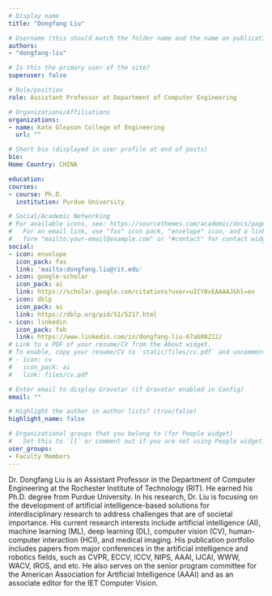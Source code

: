 ```yaml
---
# Display name
title: "Dongfang Liu"

# Username (this should match the folder name and the name on publications)
authors:
- "dongfang-liu"

# Is this the primary user of the site?
superuser: false

# Role/position
role: Assistant Professor at Department of Computer Engineering

# Organizations/Affiliations
organizations:
- name: Kate Gleason College of Engineering
  url: ""

# Short bio (displayed in user profile at end of posts)
bio: 
Home Country: CHINA

education:
courses:
- course: Ph.D.
  institution: Purdue University

# Social/Academic Networking
# For available icons, see: https://sourcethemes.com/academic/docs/page-builder/#icons
#   For an email link, use "fas" icon pack, "envelope" icon, and a link in the
#   form "mailto:your-email@example.com" or "#contact" for contact widget.
social:
- icon: envelope
  icon_pack: fas
  link: 'mailto:dongfang.liu@rit.edu'
- icon: google-scholar
  icon_pack: ai
  link: https://scholar.google.com/citations?user=uICY0vEAAAAJ&hl=en
- icon: dblp
  icon_pack: ai
  link: https://dblp.org/pid/51/5217.html
- icon: linkedin
  icon_pack: fab
  link: https://www.linkedin.com/in/dongfang-liu-67ab08212/
# Link to a PDF of your resume/CV from the About widget.
# To enable, copy your resume/CV to `static/files/cv.pdf` and uncomment the lines below.
# - icon: cv
#   icon_pack: ai
#   link: files/cv.pdf

# Enter email to display Gravatar (if Gravatar enabled in Config)
email: ""

# Highlight the author in author lists? (true/false)
highlight_name: false

# Organizational groups that you belong to (for People widget)
#   Set this to `[]` or comment out if you are not using People widget.
user_groups:
- Faculty Members
---
```


Dr. Dongfang Liu is an Assistant Professor in the Department of Computer Engineering at the Rochester Institute of Technology (RIT). He earned his Ph.D. degree from Purdue University. In his research, Dr. Liu is focusing on the development of artificial intelligence-based solutions for interdisciplinary research to address challenges that are of societal importance. His current research interests include artificial intelligence (AI), machine learning (ML), deep learning (DL), computer vision (CV), human-computer interaction (HCI), and medical imaging. His publication portfolio includes papers from major conferences in the artificial intelligence and robotics fields, such as CVPR, ECCV, ICCV, NIPS, AAAI, IJCAI, WWW, WACV, IROS, and etc. He also serves on the senior program committee for the American Association for Artificial Intelligence (AAAI) and as an associate editor for the IET Computer Vision.

